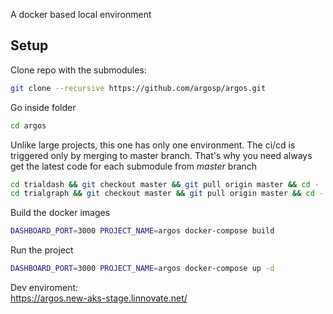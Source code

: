 A docker based local environment

## Setup

Clone repo with the submodules:

```bash
git clone --recursive https://github.com/argosp/argos.git
```

Go inside folder

```bash
cd argos
```

Unlike large projects, this one has only one environment. The ci/cd is triggered only by merging to master branch.
That's why you need always get the latest code for each submodule from *master* branch

```bash
cd trialdash && git checkout master && git pull origin master && cd -
cd trialgraph && git checkout master && git pull origin master && cd -
```

Build the docker images

```bash
DASHBOARD_PORT=3000 PROJECT_NAME=argos docker-compose build
```

Run the project

```bash
DASHBOARD_PORT=3000 PROJECT_NAME=argos docker-compose up -d
```
Dev enviroment:  
https://argos.new-aks-stage.linnovate.net/
